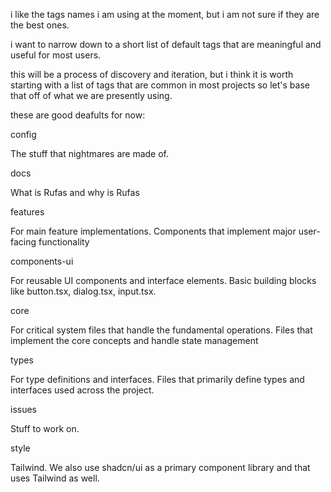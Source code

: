 i like the tags names i am using at the moment, but i am not sure if they are the best ones.

i want to narrow down to a short list of default tags that are meaningful and useful for most users.

this will be a process of discovery and iteration, but i think it is worth starting with a list of tags that are common in most projects so let's base that off of what we are presently using.

these are good deafults for now:

config

The stuff that nightmares are made of.

docs

What is Rufas and why is Rufas

features

For main feature implementations. Components that implement major user-facing functionality

components-ui

For reusable UI components and interface elements. Basic building blocks like button.tsx, dialog.tsx, input.tsx.

core

For critical system files that handle the fundamental operations. Files that implement the core concepts and handle state management

types

For type definitions and interfaces. Files that primarily define types and interfaces used across the project.

issues

Stuff to work on.

style

Tailwind. We also use shadcn/ui as a primary component library and that uses Tailwind as well.
